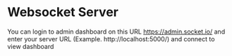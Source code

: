 # Websocket Server

You can login to admin dashboard on this URL https://admin.socket.io/ and enter your server URL (Example. http://localhost:5000/) and connect to view dashboard